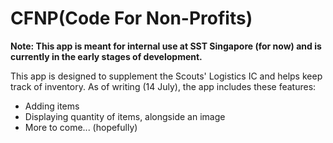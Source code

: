 # CFNP(Code For Non-Profits)

**Note: This app is meant for internal use at SST Singapore (for now) and is currently in the early stages of development.**

This app is designed to supplement the Scouts' Logistics IC and helps keep track of inventory. As of writing (14 July), the app includes these features:

* Adding items
* Displaying quantity of items, alongside an image
* More to come... (hopefully)
